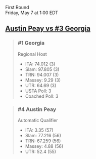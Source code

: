 First Round  
Friday, May 7 at 1:00 EDT
## [Austin Peay vs #3 Georgia](https://www.ncaa.com/game/5833663) 

> ### #1 Georgia  
> Regional Host  
> - ITA: 74.012 (3)  
> - Slam: 97.805 (3)  
> - TRN: 94.007 (3)  
> - Massey: 9.29 (3)  
> - UTR: 64.69 (3)  
> - USTA Poll: 3  
> - Coached Poll: 3  

> ### #4 Austin Peay  
> Automatic Qualifier  
> - ITA: 3.35 (57)  
> - Slam: 77.216 (56)  
> - TRN: 67.259 (56)  
> - Massey: 4.88 (56)  
> - UTR: 52.4 (55)  